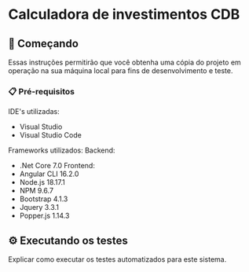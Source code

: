 # Calculadora de investimentos CDB

## 🚀 Começando

Essas instruções permitirão que você obtenha uma cópia do projeto em operação na sua máquina local para fins de desenvolvimento e teste.

### 📋 Pré-requisitos

IDE's utilizadas:
- Visual Studio
- Visual Studio Code

Frameworks utilizados:
Backend: 
- .Net Core 7.0 
Frontend: 
- Angular CLI 16.2.0
- Node.js 18.17.1
- NPM 9.6.7
- Bootstrap 4.1.3
- Jquery 3.3.1
- Popper.js 1.14.3

## ⚙️ Executando os testes

Explicar como executar os testes automatizados para este sistema.